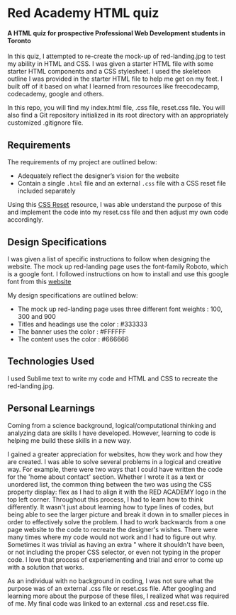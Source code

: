 
# Red Academy HTML quiz
#### A HTML quiz for prospective Professional Web Development students in Toronto

In this quiz, I attempted to re-create the mock-up of red-landing.jpg to test my ability in HTML and CSS. I was given a starter HTML file with some starter HTML components and a CSS stylesheet. I used the skeleteon outline I was provided in the starter HTML file to help me get on my feet. I built off of it based on what I learned from resources like freecodecamp, codecademy, google and others. 

In this repo, you will find my index.html file, .css file, reset.css file. You will also find a Git repository initialized in its root directory with an appropriately customized .gitignore file. 

## Requirements
The requirements of my project are outlined below:
* Adequately reflect the designer’s vision for the website
* Contain a single `.html` file and an external `.css` file with a CSS reset file included separately

Using this [CSS Reset](https://stackoverflow.com/questions/11578819/css-reset-what-exactly-does-it-do) resource, I was able understand the purpose of this and implement the code into my reset.css file and then adjust my own code accordingly.  

## Design Specifications 
I was given a list of specific instructions to follow when designing the website. The mock up red-landing page uses the font-family Roboto, which is a google font. I followed instructions on how to install and use this google font from this [website](http://www.cssnewbie.com/how-to-use-google-fonts-with-css-tutorial/#.WXitnIjyuiM)

My design specifications are outlined below:
* The mock up red-landing page uses three different font weights : 100, 300 and 900
* Titles and headings use the color : #333333 
* The banner uses the color : #FFFFFF
* The content uses the color : #666666

## Technologies Used
I used Sublime text to write my code and HTML and CSS to recreate the red-landing.jpg.

## Personal Learnings
Coming from a science background, logical/computational thinking and analyzing data are skills I have developed. However, learning to code is helping me build these skills in a new way. 

I gained a greater appreciation for websites, how they work and how they are created. I was able to solve several problems in a logical and creative way. For example, there were two ways that I could have written the code for the 'home about contact' section. Whether I wrote it as a text or unordered list, the common thing between the two was using the CSS property display: flex as I had to align it with the RED ACADEMY logo in the top left corner. Throughout this process, I had to learn how to think differently. It wasn't just about learning how to type lines of codes, but being able to see the larger picture and break it down in to smaller pieces in order to effectively solve the problem. I had to work backwards from a one page website to the code to recreate the designer's wishes. There were many times where my code would not work and I had to figure out why. Sometimes it was trivial as having an extra " where it shouldn't have been, or not including the proper CSS selector, or even not typing in the proper code. I love that process of experiementing and trial and error to come up with a solution that works. 

As an individual with no background in coding, I was not sure what the purpose was of an external .css file or reset.css file.  After googling and learning more about the purpose of these files, I realized what was required of me. My final code was linked to an external .css and reset.css file.
